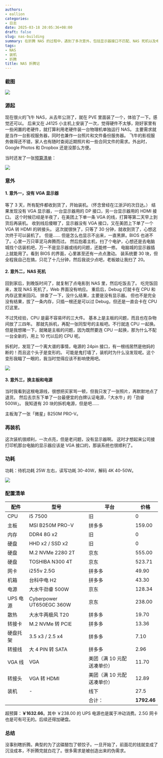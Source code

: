 ```yaml
---
authors:
- eallion
categories:
- 日志
date: 2025-03-18 20:05:36+08:00
draft: false
slug: nas-building
summary: 在折腾 NAS 的过程中，遇到了多次意外，包括显示器接口不匹配、NAS 死机以及电源线断裂等问题。最终通过更换主板和电源解决了大部分问题，但整个过程耗费了大量时间和金钱，超出了预算。尽管成功搭建了一台功能齐全的 NAS 服务器，但也意识到许多需求其实是伪需求，不必要的折腾导致沉没成本增加。因此，在技术项目中应谨慎评估实际需求，以避免不必要的浪费。
tags:
- NAS
- 装机
- 折腾
title: NAS 折腾记
---
```


### 截图

![](/assets/images/posts/2025/03/18/fnos.png)

### 源起

现在很火的飞牛 NAS，从去年公测了，就在 PVE 里面装了一个，体验了一下。感觉还可以。
后来又在 J4125 小主机上安装了一次，觉得硬件不太够，刚好家里有一些闲置的老硬件，就打算利用老硬件装一台物理机单独运行 NAS。
主要需求就是当作一台影视服务器，同时也兼作一台照片和文件备份服务器。
飞牛的影视服务做得还不错，家人也有随时查阅近期照片和一些合同文件的需求。外出时，Google Photos 和 Dropbox 还是没那么方便。

当时还发了一张[预算清单](https://e5n.cc/@eallion/114120432589048794)：

![](/assets/images/posts/2025/03/18/nas-yusuan.png)

### 意外

#### 1. 意外一，没有 VGA 显示器

等了 3 天，所有配件都收到货了，开始装机。（怀念曾经在江浙沪的次日达。）
结果发现没有 VGA 显示器，一台显示器用的 DP 接口，另一台显示器用的 HDMI 接口。
这个时候已经是半夜了，在美团上下单一条 VGA 的线，打算等第二天早上到货后再装机。
收到线后傻眼了，显示器没有 VGA 接口，又在美团上下单了一个 VGA 转 HDMI 的转接头。
这次就很快了，只等了 30 分钟，就收到货了，心想这次终于可以装机了。
但是……
但是怎么也显示不出来，一直黑屏。BIOS 也进不了。心里一万只草泥马奔腾而过。
然后抱着主机，扫了个电驴，心想还是去电脑城找个店装机吧，万一不是显示器或线的问题，还能修一修。
电脑城的显示器插上就能用了。看到 BIOS 的界面，心里甚至还有一点点激动。
装系统要 30 块，但全程我自己在搞，只花了十几分钟，然后我说少点吧，老板娘让我扫了 20。

#### 2. 意外二，NAS 死机

回到家后，到晚饭时间了，就复制了点电影到 NAS 里，然后吃饭去了。
吃完饭回来，发现 NAS 死机了，Web 界面没有响应。
重启后，Debug 灯就卡在 CPU 和 内存这里来回闪。
排查了一下，没什么结果，主要是没有显示器。
但也不是完全没有结果，拔了一条内存，只插一根还是可以过 Debug，但还是一直会卡在 CPU 灯这里。

不过凭经验，CPU 是最不容易坏的三大件。
基本上是主板的问题，而且也在杂物间放了三四年。
那就先拆机，再配一张同型号的主板吧。不行就连 CPU 一起换。
但是我想赌一下，就赌是主板的问题，因为既然要连 CPU 一起换，那为什么不配一台全新的，用上 10 代以后的 CPU 呢。

拆机时，发现了一个离大谱的事情，电源的 24pin 接口，有一根线居然是他妈的断的！而且这个头子是变形的。
可能是鬼打墙了，装机时为什么没发现呢。这个变形我瞄了一眼的，我当时觉得应该不影响使用吧。

![](/assets/images/posts/2025/03/18/nas-dianyuanxian.png)

#### 3. 意外三，换主板和电源

当时我看到这根电源线，很想把买家骂一顿，但我只发了一张照片，再默默地点了退货。
然后去京东下单了一台最便宜的白牌认证电源，「大水牛」的「劲睿 500W」。
我知道有 20 块的拆机电源，但是吧……

主板淘了一张「微星」B250M PRO-V。

### 再装机

这次装机很顺利，一次点亮，但是老问题，没有显示器啊。
这时才想起来公司接打印机那台电脑的显示器应该是 VGA 接口的，那装系统也很顺利了。

### 功耗

功耗：待机功耗 25W 左右，读写功耗 30-40W，解码 4K 40-50W。

![](/assets/images/posts/2025/03/18/nas-gonghao.jpg)

### 配置清单

| 配件     | 型号                     | 平台                       | 价格        |
| -------- | ------------------------ | -------------------------- | ----------- |
| CPU      | i5 7500                  | 旧                         | 0           |
| 主板     | MSI B250M PRO-V          | 拼多多                     | 159.00      |
| 内存     | DDR4 8G x2               | 旧                         | 0           |
| 硬盘     | HHD x2  / SSD x2         | 旧                         | 0           |
| 硬盘     | M.2 NVMe 2280 2T         | 京东                       | 555.00      |
| 硬盘     | TOSHIBA N300 4T          | 京东                       | 523.71      |
| 网卡     | i255v 2.5G               | 拼多多                     | 49.90       |
| 机箱     | 台科中电 H2              | 拼多多                     | 43.30       |
| 电源     | 大水牛劲睿 500W          | 京东                       | 128.34      |
| UPS 电源 | Cyberpower UT650EGC 360W | 京东                       | 238.00      |
| 散热     | 大水牛两极风 T20         | 拼多多                     | 19.70       |
| 转接卡   | M.2 NVMe 转 PCIE         | 拼多多                     | 13.36       |
| 硬盘托架 | 3.5 x3 / 2.5 x4          | 拼多多                     | 7.10        |
| 转接线   | 大 4 PIN 转 SATA         | 拼多多                     | 2.96        |
| VGA 线   | VGA                      | 美团（满 10 元配送凑单价） | 11.70       |
| 转接头   | VGA 转 HDMI              | 美团（满 10 元配送凑单价） | 12.89       |
| 装机     | -                        | 线下                       | 27.5        |
|          |                          | 合计：                     | **1792.46** |

超预算：**￥1632.66**。其中 ￥238.00 的 UPS 电源也是属于冲动消费。2.5G 网卡也是可有可无的。后续还得加硬盘。

### 总结

没事别瞎折腾。典型的为了这碟醋包了顿饺子。一旦开始了，前面花的钱就变成了沉没成本，不折腾完就白花了。很多需求是被创造出来的伪需求。
